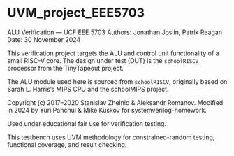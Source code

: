 # UVM_project_EEE5703
ALU Verification — UCF EEE 5703
Authors: Jonathan Joslin, Patrik Reagan
Date: 30 November 2024


This verification project targets the ALU and control unit functionality
of a small RISC-V core. The design under test (DUT) is the `schoolRISCV`
processor from the TinyTapeout project.

The ALU module used here is sourced from `schoolRISCV`, originally based
on Sarah L. Harris’s MIPS CPU and the schoolMIPS project.

Copyright (c) 2017–2020 Stanislav Zhelnio & Aleksandr Romanov.
Modified in 2024 by Yuri Panchul & Mike Kuskov for systemverilog-homework.

Used under educational fair use for verification testing.

This testbench uses UVM methodology for constrained-random testing,
functional coverage, and result checking.

